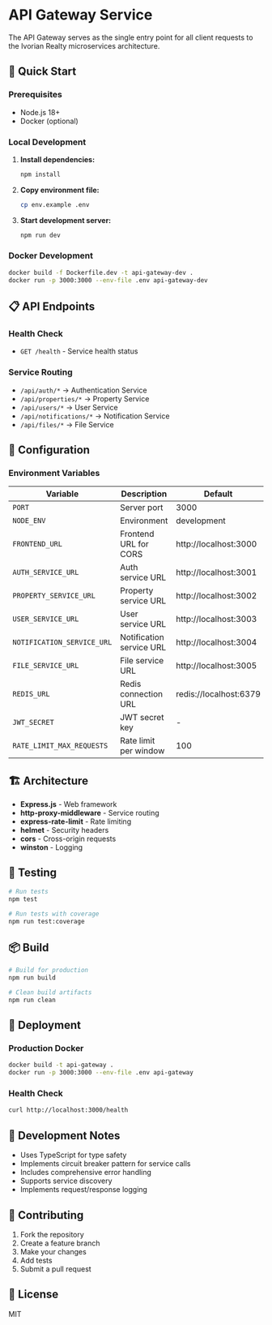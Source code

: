 # API Gateway Service

The API Gateway serves as the single entry point for all client requests to the Ivorian Realty microservices architecture.

## 🚀 Quick Start

### Prerequisites
- Node.js 18+
- Docker (optional)

### Local Development

1. **Install dependencies:**
   ```bash
   npm install
   ```

2. **Copy environment file:**
   ```bash
   cp env.example .env
   ```

3. **Start development server:**
   ```bash
   npm run dev
   ```

### Docker Development

```bash
docker build -f Dockerfile.dev -t api-gateway-dev .
docker run -p 3000:3000 --env-file .env api-gateway-dev
```

## 📋 API Endpoints

### Health Check
- `GET /health` - Service health status

### Service Routing
- `/api/auth/*` → Authentication Service
- `/api/properties/*` → Property Service
- `/api/users/*` → User Service
- `/api/notifications/*` → Notification Service
- `/api/files/*` → File Service

## 🔧 Configuration

### Environment Variables

| Variable | Description | Default |
|----------|-------------|---------|
| `PORT` | Server port | 3000 |
| `NODE_ENV` | Environment | development |
| `FRONTEND_URL` | Frontend URL for CORS | http://localhost:3000 |
| `AUTH_SERVICE_URL` | Auth service URL | http://localhost:3001 |
| `PROPERTY_SERVICE_URL` | Property service URL | http://localhost:3002 |
| `USER_SERVICE_URL` | User service URL | http://localhost:3003 |
| `NOTIFICATION_SERVICE_URL` | Notification service URL | http://localhost:3004 |
| `FILE_SERVICE_URL` | File service URL | http://localhost:3005 |
| `REDIS_URL` | Redis connection URL | redis://localhost:6379 |
| `JWT_SECRET` | JWT secret key | - |
| `RATE_LIMIT_MAX_REQUESTS` | Rate limit per window | 100 |

## 🏗️ Architecture

- **Express.js** - Web framework
- **http-proxy-middleware** - Service routing
- **express-rate-limit** - Rate limiting
- **helmet** - Security headers
- **cors** - Cross-origin requests
- **winston** - Logging

## 🧪 Testing

```bash
# Run tests
npm test

# Run tests with coverage
npm run test:coverage
```

## 📦 Build

```bash
# Build for production
npm run build

# Clean build artifacts
npm run clean
```

## 🚀 Deployment

### Production Docker

```bash
docker build -t api-gateway .
docker run -p 3000:3000 --env-file .env api-gateway
```

### Health Check

```bash
curl http://localhost:3000/health
```

## 📝 Development Notes

- Uses TypeScript for type safety
- Implements circuit breaker pattern for service calls
- Includes comprehensive error handling
- Supports service discovery
- Implements request/response logging

## 🤝 Contributing

1. Fork the repository
2. Create a feature branch
3. Make your changes
4. Add tests
5. Submit a pull request

## 📄 License

MIT

